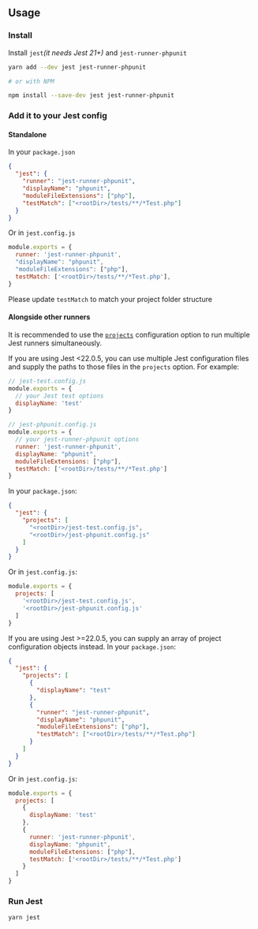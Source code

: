 ## Usage

### Install

Install `jest`_(it needs Jest 21+)_ and `jest-runner-phpunit`

```bash
yarn add --dev jest jest-runner-phpunit

# or with NPM

npm install --save-dev jest jest-runner-phpunit

```

### Add it to your Jest config

#### Standalone

In your `package.json`
```json
{
  "jest": {
    "runner": "jest-runner-phpunit",
    "displayName": "phpunit",
    "moduleFileExtensions": ["php"],
    "testMatch": ["<rootDir>/tests/**/*Test.php"]
  }
}
```

Or in `jest.config.js`
```js
module.exports = {
  runner: 'jest-runner-phpunit',
  "displayName": "phpunit",
  "moduleFileExtensions": ["php"],
  testMatch: ['<rootDir>/tests/**/*Test.php'],
}
```

Please update `testMatch` to match your project folder structure

#### Alongside other runners

It is recommended to use the [`projects`](https://facebook.github.io/jest/docs/en/configuration.html#projects-array-string-projectconfig) configuration option to run multiple Jest runners simultaneously.

If you are using Jest <22.0.5, you can use multiple Jest configuration files and supply the paths to those files in the `projects` option. For example:

```js
// jest-test.config.js
module.exports = {
  // your Jest test options
  displayName: 'test'
}

// jest-phpunit.config.js
module.exports = {
  // your jest-runner-phpunit options
  runner: 'jest-runner-phpunit',
  displayName: "phpunit",
  moduleFileExtensions: ["php"],
  testMatch: ['<rootDir>/tests/**/*Test.php']
}
```

In your `package.json`:

```json
{
  "jest": {
    "projects": [
      "<rootDir>/jest-test.config.js",
      "<rootDir>/jest-phpunit.config.js"
    ]
  }
}
```

Or in `jest.config.js`:

```js
module.exports = {
  projects: [
    '<rootDir>/jest-test.config.js',
    '<rootDir>/jest-phpunit.config.js'
  ]
}
```

If you are using Jest >=22.0.5, you can supply an array of project configuration objects instead. In your `package.json`:

```json
{
  "jest": {
    "projects": [
      {
        "displayName": "test"
      },
      {
        "runner": "jest-runner-phpunit",
        "displayName": "phpunit",
        "moduleFileExtensions": ["php"],
        "testMatch": ["<rootDir>/tests/**/*Test.php"]
      }
    ]
  }
}
```

Or in `jest.config.js`:

```js
module.exports = {
  projects: [
    {
      displayName: 'test'
    },
    {
      runner: 'jest-runner-phpunit',
      displayName: "phpunit",
      moduleFileExtensions: ["php"],
      testMatch: ['<rootDir>/tests/**/*Test.php']
    }
  ]
}
```

### Run Jest
```bash
yarn jest
```
